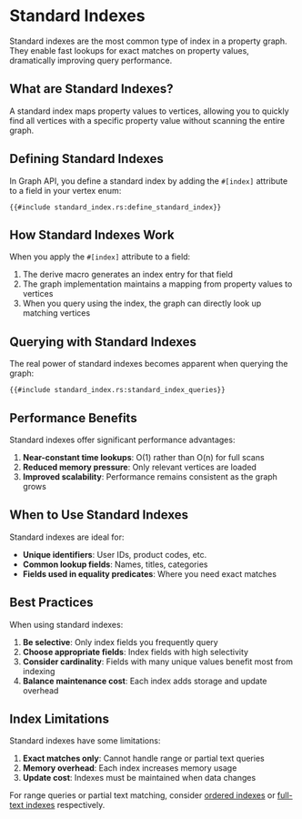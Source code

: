 # Standard Indexes

Standard indexes are the most common type of index in a property graph. They enable fast lookups for exact matches on
property values, dramatically improving query performance.

## What are Standard Indexes?

A standard index maps property values to vertices, allowing you to quickly find all vertices with a specific property
value without scanning the entire graph.

## Defining Standard Indexes

In Graph API, you define a standard index by adding the `#[index]` attribute to a field in your vertex enum:

```rust,noplayground
{{#include standard_index.rs:define_standard_index}}
```

## How Standard Indexes Work

When you apply the `#[index]` attribute to a field:

1. The derive macro generates an index entry for that field
2. The graph implementation maintains a mapping from property values to vertices
3. When you query using the index, the graph can directly look up matching vertices

## Querying with Standard Indexes

The real power of standard indexes becomes apparent when querying the graph:

```rust,noplayground
{{#include standard_index.rs:standard_index_queries}}
```

## Performance Benefits

Standard indexes offer significant performance advantages:

1. **Near-constant time lookups**: O(1) rather than O(n) for full scans
2. **Reduced memory pressure**: Only relevant vertices are loaded
3. **Improved scalability**: Performance remains consistent as the graph grows

## When to Use Standard Indexes

Standard indexes are ideal for:

- **Unique identifiers**: User IDs, product codes, etc.
- **Common lookup fields**: Names, titles, categories
- **Fields used in equality predicates**: Where you need exact matches

## Best Practices

When using standard indexes:

1. **Be selective**: Only index fields you frequently query
2. **Choose appropriate fields**: Index fields with high selectivity
3. **Consider cardinality**: Fields with many unique values benefit most from indexing
4. **Balance maintenance cost**: Each index adds storage and update overhead

## Index Limitations

Standard indexes have some limitations:

1. **Exact matches only**: Cannot handle range or partial text queries
2. **Memory overhead**: Each index increases memory usage
3. **Update cost**: Indexes must be maintained when data changes

For range queries or partial text matching, consider [ordered indexes](./ordered_index.md)
or [full-text indexes](./full_text_index.md) respectively.